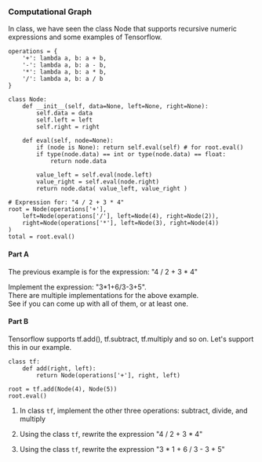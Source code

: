 ### Computational Graph

In class, we have seen the class Node that supports recursive numeric expressions and some examples of Tensorflow.

    operations = {
        '+': lambda a, b: a + b,
        '-': lambda a, b: a - b,
        '*': lambda a, b: a * b,
        '/': lambda a, b: a / b
    }

    class Node:
        def __init__(self, data=None, left=None, right=None):
            self.data = data
            self.left = left
            self.right = right

        def eval(self, node=None):
            if (node is None): return self.eval(self) # for root.eval()
            if type(node.data) == int or type(node.data) == float:
                return node.data

            value_left = self.eval(node.left)
            value_right = self.eval(node.right)
            return node.data( value_left, value_right )

    # Expression for: "4 / 2 + 3 * 4"
    root = Node(operations['+'],
        left=Node(operations['/'], left=Node(4), right=Node(2)),
        right=Node(operations['*'], left=Node(3), right=Node(4))
    )
    total = root.eval()

#### Part A

The previous example is for the expression: "4 / 2 + 3 * 4"

Implement the expression: "3*1+6/3-3+5".<br>
There are multiple implementations for the above example.<br>
See if you can come up with all of them, or at least one.


#### Part B

Tensorflow supports tf.add(), tf.subtract, tf.multiply and so on.
Let's support this in our example.

    class tf:
        def add(right, left):
            return Node(operations['+'], right, left)

    root = tf.add(Node(4), Node(5))
    root.eval()

1) In class `tf`, implement the other three operations: subtract, divide, and multiply

2) Using the class `tf`, rewrite the expression "4 / 2 + 3 * 4"

3) Using the class `tf`, rewrite the expression "3 * 1 + 6 / 3 - 3 + 5"

